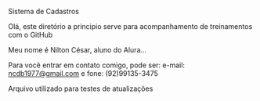 Sistema de Cadastros

Olá, este diretório a principio serve para acompanhamento de treinamentos com o GitHub

Meu nome é Nilton César, aluno do Alura...

Para você entrar em contato comigo, pode ser: e-mail: ncdb1977@gmail.com e fone: (92)99135-3475

Arquivo utilizado para testes de atualizações
